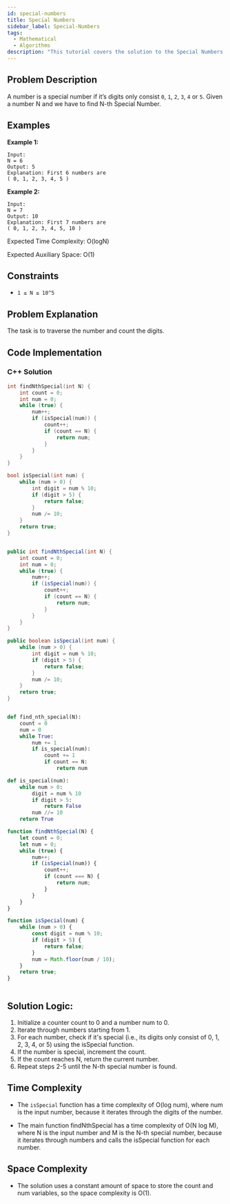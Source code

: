 ```yaml
---
id: special-numbers
title: Special Numbers
sidebar_label: Special-Numbers
tags:
  - Mathematical
  - Algorithms
description: "This tutorial covers the solution to the Special Numbers problem from the GeeksforGeeks."
---
```

## Problem Description

A number is a special number if it’s digits only consist `0`, `1`, `2`, `3`, `4` or `5`. Given a number N and we have to find N-th Special Number. 

## Examples

**Example 1:**

```
Input:
N = 6
Output: 5
Explanation: First 6 numbers are
( 0, 1, 2, 3, 4, 5 )
```

**Example 2:**

```
Input: 
N = 7
Output: 10
Explanation: First 7 numbers are
( 0, 1, 2, 3, 4, 5, 10 )
```


Expected Time Complexity: O(logN)

Expected Auxiliary Space: O(1)

## Constraints

* `1 ≤ N ≤ 10^5`

## Problem Explanation

The task is to traverse the number and count the digits.

## Code Implementation

### C++ Solution

```cpp
int findNthSpecial(int N) {
    int count = 0;
    int num = 0;
    while (true) {
        num++;
        if (isSpecial(num)) {
            count++;
            if (count == N) {
                return num;
            }
        }
    }
}

bool isSpecial(int num) {
    while (num > 0) {
        int digit = num % 10;
        if (digit > 5) {
            return false;
        }
        num /= 10;
    }
    return true;
}



```

```java
public int findNthSpecial(int N) {
    int count = 0;
    int num = 0;
    while (true) {
        num++;
        if (isSpecial(num)) {
            count++;
            if (count == N) {
                return num;
            }
        }
    }
}

public boolean isSpecial(int num) {
    while (num > 0) {
        int digit = num % 10;
        if (digit > 5) {
            return false;
        }
        num /= 10;
    }
    return true;
}


```

```python

def find_nth_special(N):
    count = 0
    num = 0
    while True:
        num += 1
        if is_special(num):
            count += 1
            if count == N:
                return num

def is_special(num):
    while num > 0:
        digit = num % 10
        if digit > 5:
            return False
        num //= 10
    return True


```

```javascript
function findNthSpecial(N) {
    let count = 0;
    let num = 0;
    while (true) {
        num++;
        if (isSpecial(num)) {
            count++;
            if (count === N) {
                return num;
            }
        }
    }
}

function isSpecial(num) {
    while (num > 0) {
        const digit = num % 10;
        if (digit > 5) {
            return false;
        }
        num = Math.floor(num / 10);
    }
    return true;
}



```

## Solution Logic:
1. Initialize a counter count to 0 and a number num to 0.
2. Iterate through numbers starting from 1.
3. For each number, check if it's special (i.e., its digits only consist of 0, 1, 2, 3, 4, or 5) using the isSpecial function.
4. If the number is special, increment the count.
5. If the count reaches N, return the current number.
6. Repeat steps 2-5 until the N-th special number is found.

## Time Complexity

- The `isSpecial` function has a time complexity of O(log num), where num is the input number, because it iterates through the digits of the number.

- The main function findNthSpecial has a time complexity of O(N log M), where N is the input number and M is the N-th special number, because it iterates through numbers and calls the isSpecial function for each number.



## Space Complexity

- The solution uses a constant amount of space to store the count and num variables, so the space complexity is O(1).
